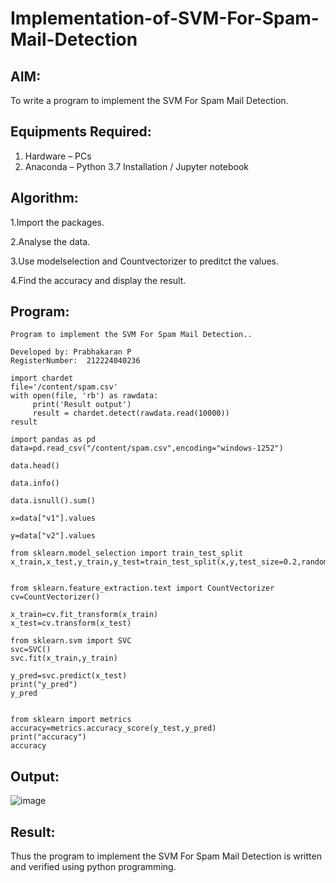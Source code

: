 # Implementation-of-SVM-For-Spam-Mail-Detection

## AIM:
To write a program to implement the SVM For Spam Mail Detection.

## Equipments Required:
1. Hardware – PCs
2. Anaconda – Python 3.7 Installation / Jupyter notebook

## Algorithm:

1.Import the packages. 

2.Analyse the data. 

3.Use modelselection and Countvectorizer to preditct the values. 

4.Find the accuracy and display the result.

## Program:
```
Program to implement the SVM For Spam Mail Detection..

Developed by: Prabhakaran P
RegisterNumber:  212224040236
 
import chardet
file='/content/spam.csv'
with open(file, 'rb') as rawdata:
     print('Result output')
     result = chardet.detect(rawdata.read(10000))
result

import pandas as pd
data=pd.read_csv("/content/spam.csv",encoding="windows-1252")

data.head()

data.info()

data.isnull().sum()

x=data["v1"].values

y=data["v2"].values

from sklearn.model_selection import train_test_split
x_train,x_test,y_train,y_test=train_test_split(x,y,test_size=0.2,random_state=0)


from sklearn.feature_extraction.text import CountVectorizer 
cv=CountVectorizer()

x_train=cv.fit_transform(x_train)
x_test=cv.transform(x_test)

from sklearn.svm import SVC
svc=SVC()
svc.fit(x_train,y_train)

y_pred=svc.predict(x_test)
print("y_pred")
y_pred


from sklearn import metrics
accuracy=metrics.accuracy_score(y_test,y_pred)
print("accuracy")
accuracy

```

## Output:

![image](https://github.com/user-attachments/assets/52053fab-d4b1-4fda-a801-423434dd6445)


## Result:
Thus the program to implement the SVM For Spam Mail Detection is written and verified using python programming.
